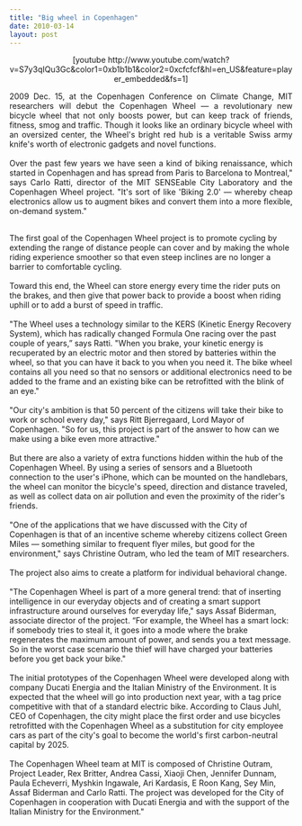 ```yaml
---
title: "Big wheel in Copenhagen"
date: 2010-03-14
layout: post
---
```


<p style="text-align: center">  [youtube http://www.youtube.com/watch?v=S7y3qIQu3Gc&color1=0xb1b1b1&color2=0xcfcfcf&hl=en_US&feature=player_embedded&fs=1]</p> <p style="text-align: justify">2009 Dec. 15, at the Copenhagen Conference on Climate Change, MIT researchers will debut the Copenhagen Wheel — a revolutionary new bicycle wheel that not only boosts power, but can keep track of friends, fitness, smog and traffic. Though it looks like an ordinary bicycle wheel with an oversized center, the Wheel's bright red hub is a veritable Swiss army knife's worth of electronic gadgets and novel functions.<br /><br />Over the past few years we have seen a kind of biking renaissance, which started in Copenhagen and has spread from Paris to Barcelona to Montreal," says Carlo Ratti, director of the MIT SENSEable City Laboratory and the Copenhagen Wheel project. "It's sort of like 'Biking 2.0' — whereby cheap electronics allow us to augment bikes and convert them into a more flexible, on-demand system."<br /></p> <p style=""text-align: justify""> </p>  <!--more--> <br />The first goal of the Copenhagen Wheel project is to promote cycling by extending the range of distance people can cover and by making the whole riding experience smoother so that even steep inclines are no longer a barrier to comfortable cycling.<br /><br />Toward this end, the Wheel can store energy every time the rider puts on the brakes, and then give that power back to provide a boost when riding uphill or to add a burst of speed in traffic.<br /><br />"The Wheel uses a technology similar to the KERS (Kinetic Energy Recovery System), which has radically changed Formula One racing over the past couple of years,” says Ratti. "When you brake, your kinetic energy is recuperated by an electric motor and then stored by batteries within the wheel, so that you can have it back to you when you need it. The bike wheel contains all you need so that no sensors or additional electronics need to be added to the frame and an existing bike can be retrofitted with the blink of an eye."<br /><br />"Our city's ambition is that 50 percent of the citizens will take their bike to work or school every day," says Ritt Bjerregaard, Lord Mayor of Copenhagen. "So for us, this project is part of the answer to how can we make using a bike even more attractive."<br /><br />But there are also a variety of extra functions hidden within the hub of the Copenhagen Wheel. By using a series of sensors and a Bluetooth connection to the user's iPhone, which can be mounted on the handlebars, the wheel can monitor the bicycle's speed, direction and distance traveled, as well as collect data on air pollution and even the proximity of the rider's friends.<br /><br />"One of the applications that we have discussed with the City of Copenhagen is that of an incentive scheme whereby citizens collect Green Miles — something similar to frequent flyer miles, but good for the environment," says Christine Outram, who led the team of MIT researchers.<br /><br />The project also aims to create a platform for individual behavioral change.<br /><br />"The Copenhagen Wheel is part of a more general trend: that of inserting intelligence in our everyday objects and of creating a smart support infrastructure around ourselves for everyday life," says Assaf Biderman, associate director of the project. “For example, the Wheel has a smart lock: if somebody tries to steal it, it goes into a mode where the brake regenerates the maximum amount of power, and sends you a text message. So in the worst case scenario the thief will have charged your batteries before you get back your bike."<br /><br />The initial prototypes of the Copenhagen Wheel were developed along with company Ducati Energia and the Italian Ministry of the Environment. It is expected that the wheel will go into production next year, with a tag price competitive with that of a standard electric bike. According to Claus Juhl, CEO of Copenhagen, the city might place the first order and use bicycles retrofitted with the Copenhagen Wheel as a substitution for city employee cars as part of the city's goal to become the world's first carbon-neutral capital by 2025.<br /><br />The Copenhagen Wheel team at MIT is composed of Christine Outram, Project Leader, Rex Britter, Andrea Cassi, Xiaoji Chen, Jennifer Dunnam, Paula Echeverri, Myshkin Ingawale, Ari Kardasis, E Roon Kang, Sey Min, Assaf Biderman and Carlo Ratti. The project was developed for the City of Copenhagen in cooperation with Ducati Energia and with the support of the Italian Ministry for the Environment."